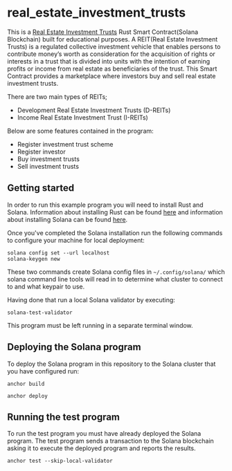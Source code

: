 # real_estate_investment_trusts

This is a [Real Estate Investment Trusts](https://www.nse.co.ke/real-estate-investment-trusts/) Rust Smart Contract(Solana Blockchain) built for educational purposes.
A REIT(Real Estate Investment Trusts) is a regulated collective investment vehicle that enables persons to contribute money’s worth as consideration for the acquisition of rights or interests in a trust that is divided into units with the intention of earning profits or income from real estate as beneficiaries of the trust.
This Smart Contract provides a marketplace where investors buy and sell real estate investment trusts.

There are two main types of REITs;
- Development Real Estate Investment Trusts (D-REITs)
- Income Real Estate Investment Trust (I-REITs)

Below are some features contained in the program:

- Register investment trust scheme
- Register investor
- Buy investment trusts
- Sell investment trusts

## Getting started

In order to run this example program you will need to install Rust and
Solana. Information about installing Rust can be found
[here](https://rustup.rs/) and information about installing Solana can
be found [here](https://docs.solana.com/cli/install-solana-cli-tools).

Once you've completed the Solana installation run the following
commands to configure your machine for local deployment:

```
solana config set --url localhost
solana-keygen new
```

These two commands create Solana config files in `~/.config/solana/`
which solana command line tools will read in to determine what cluster
to connect to and what keypair to use.

Having done that run a local Solana validator by executing:

```
solana-test-validator
```

This program must be left running in a separate terminal window.

## Deploying the Solana program

To deploy the Solana program in this repository to the Solana cluster
that you have configured run:

```
anchor build
```

```
anchor deploy
```

## Running the test program

To run the test program you must have already deployed the Solana
program. The test program sends a transaction to the Solana
blockchain asking it to execute the deployed program and reports the
results.

```
anchor test --skip-local-validator
```

